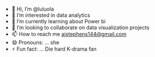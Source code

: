 - 👋 Hi, I’m @luluola
- 👀 I’m interested in data analytics
- 🌱 I’m currently learning about Power bi
- 💞️ I’m looking to collaborate on data visualization projects
- 📫 How to reach me ajstephens144@gmail.com
- 😄 Pronouns: ... she
- ⚡ Fun fact: ... Die hard K-drama fan

<!---
luluola/luluola is a ✨ special ✨ repository because its `README.md` (this file) appears on your GitHub profile.
You can click the Preview link to take a look at your changes.
--->
